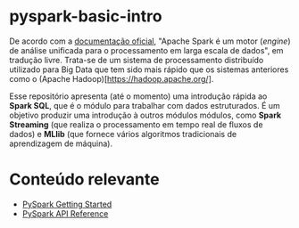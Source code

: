 # pyspark-basic-intro

De acordo com a [documentação oficial](https://spark.apache.org/docs/latest/), "Apache Spark é um motor (*engine*) de análise unificada para o processamento em larga escala de dados", em tradução livre. Trata-se de um sistema de processamento distribuído utilizado para Big Data que tem sido mais rápido que os sistemas anteriores como o (Apache Hadoop)[https://hadoop.apache.org/].

Esse repositório apresenta (até o momento) uma introdução rápida ao **Spark SQL**, que é o módulo para trabalhar com dados estruturados. É um objetivo produzir uma introdução à outros módulos módulos, como **Spark Streaming** (que realiza o processamento em tempo real de fluxos de dados) e **MLlib** (que fornece vários algoritmos tradicionais de aprendizagem de máquina).

# Conteúdo relevante

 - [PySpark Getting Started](https://spark.apache.org/docs/latest/api/python/getting_started/index.html)
 - [PySpark API Reference](https://spark.apache.org/docs/latest/api/python/reference/index.html)
